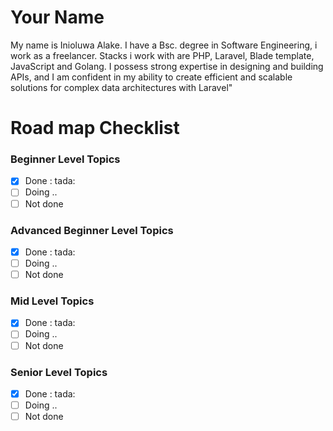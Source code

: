 # Your Name

My name is Inioluwa Alake. I have a Bsc. degree in Software Engineering, i work as a freelancer. Stacks i work with are PHP, Laravel, Blade template, JavaScript and Golang. I possess strong expertise in designing and building APIs, and I am confident in my ability to create efficient and scalable solutions for complex data architectures with Laravel"

# Road map Checklist

### Beginner Level Topics

- [x] Done : tada:
- [ ] Doing ..
- [ ] Not done

### Advanced Beginner Level Topics

- [x] Done : tada:
- [ ] Doing ..
- [ ] Not done

### Mid Level Topics

- [x] Done : tada:
- [ ] Doing ..
- [ ] Not done

### Senior Level Topics

- [x] Done : tada:
- [ ] Doing ..
- [ ] Not done
